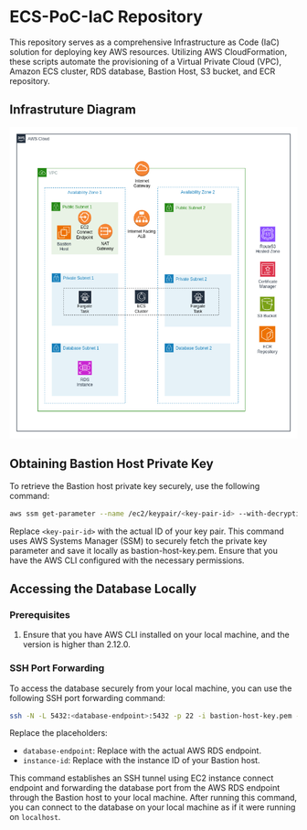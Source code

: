 # ECS-PoC-IaC Repository

This repository serves as a comprehensive Infrastructure as Code (IaC) solution for deploying key AWS resources. Utilizing AWS CloudFormation, these scripts automate the provisioning of a Virtual Private Cloud (VPC), Amazon ECS cluster, RDS database, Bastion Host, S3 bucket, and ECR repository.

## Infrastruture Diagram

![Infrastructure Diagram](https://github.com/krishanshamod/ecs-poc-iac/blob/main/assets/infrastructure_diagram.png?raw=true)

## Obtaining Bastion Host Private Key

To retrieve the Bastion host private key securely, use the following command:

```bash
aws ssm get-parameter --name /ec2/keypair/<key-pair-id> --with-decryption --query Parameter.Value --output text > bastion-host-key.pem
```

Replace `<key-pair-id>` with the actual ID of your key pair. This command uses AWS Systems Manager (SSM) to securely fetch the private key parameter and save it locally as bastion-host-key.pem. Ensure that you have the AWS CLI configured with the necessary permissions.

## Accessing the Database Locally

### Prerequisites

1. Ensure that you have AWS CLI installed on your local machine, and the version is higher than 2.12.0.

### SSH Port Forwarding

To access the database securely from your local machine, you can use the following SSH port forwarding command:

```bash
ssh -N -L 5432:<database-endpoint>:5432 -p 22 -i bastion-host-key.pem -o ProxyCommand='aws ec2-instance-connect open-tunnel --instance-id %h' ec2-user@<instance-id>
```

Replace the placeholders:

- `database-endpoint`: Replace with the actual AWS RDS endpoint.
- `instance-id`: Replace with the instance ID of your Bastion host.

This command establishes an SSH tunnel using EC2 instance connect endpoint and forwarding the database port from the AWS RDS endpoint through the Bastion host to your local machine. After running this command, you can connect to the database on your local machine as if it were running on `localhost`.

